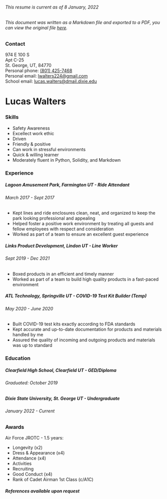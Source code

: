 ###### This resume is current as of 8 January, 2022
###### This document was written as a Markdown file and exported to a PDF, you can view the original file [here](https://github.com/theLucasWalters/Resume/blob/main/resume.md).

### Contact
974 E 100 S\
Apt C-25\
St. George, UT, 84770\
Personal phone: [(801) 425-7468](tel:801-425-7468)\
Personal email: [lwalters224@gmail.com](mailto:lwalters224@gmail.com)\
School email: [lucas.walters@dmail.dixie.edu](mailto:lucas.walters@dmail.dixie.edu)

# Lucas Walters

### **Skills**
- Safety Awareness
- Excellect work ethic
- Driven
- Friendly & positive
- Can work in stressful environments
- Quick & willing learner
- Moderately fluent in Python, Solidity, and Markdown

### **Experience**

##### Lagoon Amusement Park, Farmington UT - *Ride Attendant*
###### March 2017 - Sept 2017
- Kept lines and ride enclosures clean, neat, and organized to keep the park looking professional and appealing
- Helped foster a positive work environment by treating all guests and fellow employees with respect and consideration
- Worked as part of a team to ensure an excellent guest experience

##### Links Product Development, Lindon UT - *Line Worker*
###### Sept 2019 - Dec 2021
- Boxed products in an efficient and timely manner
- Worked as part of a team to build high quality products in a fast-paced environment

##### ATL Technology, Springville UT - *COVID-19 Test Kit Builder (Temp)*
###### May 2020 - June 2020
- Built COVID-19 test kits exactly according to FDA standards
- Kept accurate and up-to-date documentation for products and materials handled by me
- Assured the quality of incoming and outgoing products and materials was up to standard

### **Education**

##### Clearfield High School, Clearfield UT - *GED/Diploma*
###### Graduated: October 2019

##### Dixie State University, St. George UT - *Undergraduate*
###### January 2022 - Current

### **Awards**

Air Force JROTC - 1.5 years:
- Longevity (x2)
- Dress & Appearance (x4)
- Attendance (x4)
- Activities
- Recruiting
- Good Conduct (x4)
- Rank of Cadet Airman 1st Class (c/A1C)

###### **References available upon request**
